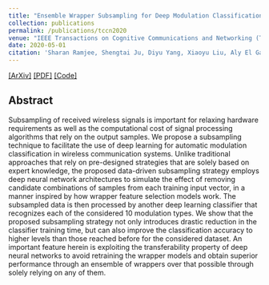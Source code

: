 ```yaml
---
title: "Ensemble Wrapper Subsampling for Deep Modulation Classification"
collection: publications
permalink: /publications/tccn2020
venue: "IEEE Transactions on Cognitive Communications and Networking (TCCN)"
date: 2020-05-01
citation: 'Sharan Ramjee, Shengtai Ju, Diyu Yang, Xiaoyu Liu, Aly El Gamal, Yonina C. Eldar. “Ensemble Wrapper Subsampling for Deep Modulation Classification”. Submitted to IEEE Transactions on Cognitive Communications and Networking (TCCN), May. 2020'
---
```

[[ArXiv]](https://arxiv.org/abs/2005.04586)
[[PDF]](https://sharanramjee.github.io/files/tccn2020.pdf)
[[Code]](https://github.com/dl4amc/dds)

## Abstract
Subsampling of received wireless signals is important for relaxing hardware requirements as well as the computational cost of signal processing algorithms that rely on the output samples. We propose a subsampling technique to facilitate the use of deep learning for automatic modulation classification in wireless communication systems. Unlike traditional approaches that rely on pre-designed strategies that are solely based on expert knowledge, the proposed data-driven subsampling strategy employs deep neural network architectures to simulate the effect of removing candidate combinations of samples from each training input vector, in a manner inspired by how wrapper feature selection models work. The subsampled data is then processed by another deep learning classifier that recognizes each of the considered 10 modulation types. We show that the proposed subsampling strategy not only introduces drastic reduction in the classifier training time, but can also improve the classification accuracy to higher levels than those reached before for the considered dataset. An important feature herein is exploiting the transferability property of deep neural networks to avoid retraining the wrapper models and obtain superior performance through an ensemble of wrappers over that possible through solely relying on any of them.
